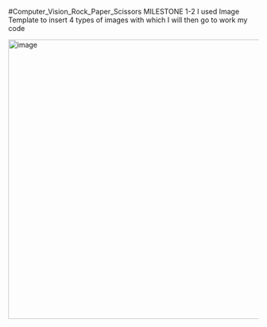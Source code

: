 #Computer_Vision_Rock_Paper_Scissors
  MILESTONE 1-2 
I used Image Template to insert 4 types of images with which I will then go to work my code


<img width="562" alt="image" src="https://user-images.githubusercontent.com/110851434/200515178-95208b24-7211-4cf2-b3b5-8d1aec3337bb.png">
